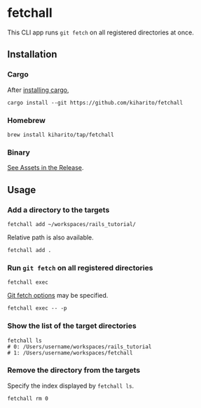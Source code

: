# fetchall

This CLI app runs `git fetch` on all registered directories at once.

## Installation

### Cargo
After [installing cargo](https://doc.rust-lang.org/cargo/getting-started/installation.html),
```shell
cargo install --git https://github.com/kiharito/fetchall
```

### Homebrew
```shell
brew install kiharito/tap/fetchall
```

### Binary
[See Assets in the Release](https://github.com/kiharito/fetchall/releases/latest).

## Usage
### Add a directory to the targets
```shell
fetchall add ~/workspaces/rails_tutorial/
```
Relative path is also available.
```shell
fetchall add .
```

### Run `git fetch` on all registered directories
```shell
fetchall exec
```
[Git fetch options](https://git-scm.com/docs/git-fetch#_options) may be specified.
```shell
fetchall exec -- -p
```

### Show the list of the target directories
```shell
fetchall ls
# 0: /Users/username/workspaces/rails_tutorial
# 1: /Users/username/workspaces/fetchall
```

### Remove the directory from the targets
Specify the index displayed by `fetchall ls`.
```shell
fetchall rm 0
```
